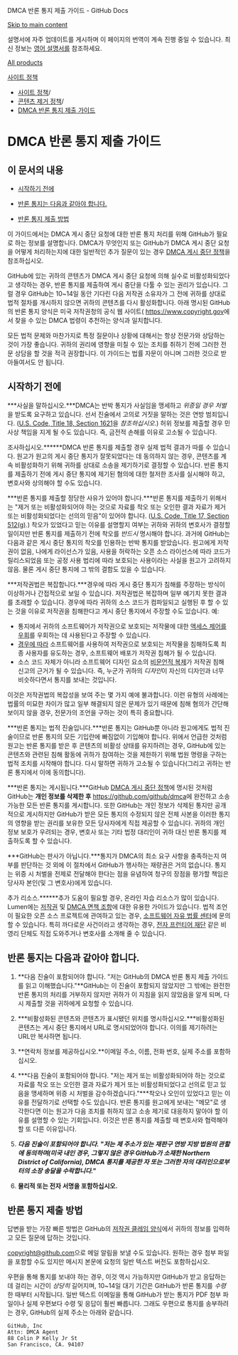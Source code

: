 DMCA 반론 통지 제출 가이드 - GitHub Docs

[Skip to main content](#main-content)

설명서에 자주 업데이트를 게시하며 이 페이지의 번역이 계속 진행 중일 수 있습니다. 최신 정보는 [영어 설명서를](/en) 참조하세요.

[All products](/ko)

[사이트 정책](/ko/site-policy)

* [사이트 정책](/ko/site-policy)/
* [콘텐츠 제거 정책](/ko/site-policy/content-removal-policies)/
* [DMCA 반론 통지 제출 가이드](/ko/site-policy/content-removal-policies/guide-to-submitting-a-dmca-counter-notice)

DMCA 반론 통지 제출 가이드
==========

이 문서의 내용
----------

* [시작하기 전에](#before-you-start)

* [반론 통지는 다음과 같아야 합니다.](#your-counter-notice-must)

* [반론 통지 제출 방법](#how-to-submit-your-counter-notice)

이 가이드에서는 DMCA 게시 중단 요청에 대한 반론 통지 처리를 위해 GitHub가 필요로 하는 정보를 설명합니다. DMCA가 무엇인지 또는 GitHub가 DMCA 게시 중단 요청을 어떻게 처리하는지에 대한 일반적인 추가 질문이 있는 경우 [DMCA 게시 중단 정책](/ko/site-policy/content-removal-policies/dmca-takedown-policy)을 참조하십시오.

GitHub에 있는 귀하의 콘텐츠가 DMCA 게시 중단 요청에 의해 실수로 비활성화되었다고 생각하는 경우, 반론 통지를 제출하여 게시 중단을 다툴 수 있는 권리가 있습니다. 그럴 경우 GitHub는 10\~14일 동안 기다린 다음 저작권 소유자가 그 전에 귀하를 상대로 법적 절차를 개시하지 않으면 귀하의 콘텐츠를 다시 활성화합니다. 아래 명시된 GitHub의 반론 통지 양식은 미국 저작권청의 공식 웹 사이트( <https://www.copyright.gov>에서 찾을 수 있는 DMCA 법령이 추천하는 양식과 일치합니다.

모든 법적 문제와 마찬가지로 특정 질문이나 상황에 대해서는 항상 전문가와 상담하는 것이 가장 좋습니다. 귀하의 권리에 영향을 미칠 수 있는 조치를 취하기 전에 그러한 전문 상담을 할 것을 적극 권장합니다. 이 가이드는 법률 자문이 아니며 그러한 것으로 받아들여서도 안 됩니다.

[](#before-you-start)시작하기 전에
----------

***사실을 말하십시오.***DMCA는 반박 통지가 사실임을 맹세하고 *위증일 경우 처벌*을 받도록 요구하고 있습니다. 선서 진술에서 고의로 거짓을 말하는 것은 연방 범죄입니다. ([U.S. Code, Title 18, Section 1621](https://www.gpo.gov/fdsys/pkg/USCODE-2011-title18/html/USCODE-2011-title18-partI-chap79-sec1621.htm)을 *참조하십시오*.) 허위 정보를 제출할 경우 민사상 책임을 지게 될 수도 있습니다. 즉, 금전적 손해를 이유로 고소될 수 있습니다.

조사하십시오.**\*\***DMCA 반론 통지를 제출할 경우 실제 법적 결과가 따를 수 있습니다. 원고가 원고의 게시 중단 통지가 잘못되었다는 데 동의하지 않는 경우, 콘텐츠를 계속 비활성화하기 위해 귀하를 상대로 소송을 제기하기로 결정할 수 있습니다. 반론 통지를 제출하기 전에 게시 중단 통지에 제기된 혐의에 대한 철저한 조사를 실시해야 하고, 변호사와 상의해야 할 수도 있습니다.

***반론 통지를 제출할 정당한 사유가 있어야 합니다.***반론 통지를 제출하기 위해서는 "제거 또는 비활성화되어야 하는 것으로 자료를 착오 또는 오인한 결과 자료가 제거 또는 비활성화되었다는 선의의 믿음"이 있어야 합니다. ([U.S. Code, Title 17, Section 512(g)](https://www.copyright.gov/title17/92chap5.html#512).) 착오가 있었다고 믿는 이유를 설명할지 여부는 귀하와 귀하의 변호사가 결정할 일이지만 반론 통지를 제출하기 전에 착오를 *반드시* 명시해야 합니다. 과거에 GitHub는 다음과 같은 게시 중단 통지의 착오를 인용하는 반박 통지를 받았습니다. 원고에게 저작권이 없음, 나에게 라이선스가 있음, 사용을 허락하는 오픈 소스 라이선스에 따라 코드가 릴리스되었음 또는 공정 사용 법리에 따라 보호되는 사용이라는 사실을 원고가 고려하지 않음. 물론 게시 중단 통지에 그 밖의 결함도 있을 수 있습니다.

***저작권법은 복잡합니다.***경우에 따라 게시 중단 통지가 침해를 주장하는 방식이 이상하거나 간접적으로 보일 수 있습니다. 저작권법은 복잡하며 일부 예기치 못한 결과를 초래할 수 있습니다. 경우에 따라 귀하의 소스 코드가 컴파일되고 실행된 후 할 수 있는 것을 이유로 저작권을 침해한다고 게시 중단 통지에서 주장할 수도 있습니다. 예:

* 통지에서 귀하의 소프트웨어가 저작권으로 보호되는 저작물에 대한 [액세스 제어를 우회](https://www.copyright.gov/title17/92chap12.html)를 우회하는 데 사용된다고 주장할 수 있습니다.
* [경우에 따라](https://www.copyright.gov/docs/mgm/) 소프트웨어를 사용하여 저작권으로 보호되는 저작물을 침해하도록 최종 사용자를 유도하는 경우, 소프트웨어 배포가 저작권 침해가 될 수 있습니다.
* 소스 코드 자체가 아니라 소프트웨어 디자인 요소의 [비문언적 복제](https://en.wikipedia.org/wiki/Substantial_similarity)가 저작권 침해 신고의 근거가 될 수 있습니다. 즉, 누군가 귀하의 *디자인*이 자신의 디자인과 너무 비슷하다면서 통지를 보내는 것입니다.

이것은 저작권법의 복잡성을 보여 주는 몇 가지 예에 불과합니다. 이런 유형의 사례에는 법률의 미묘한 차이가 많고 일부 해결되지 않은 문제가 있기 때문에 침해 혐의가 간단해 보이지 않을 경우, 전문가의 조언을 구하는 것이 특히 중요합니다.

***반론 통지는 법적 진술입니다.***반론 통지는 GitHub뿐 아니라 원고에게도 법적 진술이므로 반론 통지의 모든 기입란에 빠짐없이 기입해야 합니다. 위에서 언급한 것처럼 원고는 반론 통지를 받은 후 콘텐츠의 비활성 상태를 유지하려는 경우, GitHub에 있는 콘텐츠와 관련된 침해 활동에 귀하가 참여하는 것을 제한하기 위해 법원 명령을 구하는 법적 조치를 시작해야 합니다. 다시 말하면 귀하가 고소될 수 있습니다(그리고 귀하는 반론 통지에서 이에 동의합니다).

***반론 통지는 게시됩니다.***GitHub [DMCA 게시 중단 정책](/ko/site-policy/content-removal-policies/dmca-takedown-policy#d-transparency)에 명시된 것처럼 GitHub는 **개인 정보를 삭제한 후** <https://github.com/github/dmca>에 완전하고 소송 가능한 모든 반론 통지를 게시합니다. 또한 GitHub는 개인 정보가 삭제된 통지만 공개적으로 게시하지만 GitHub가 받은 모든 통지의 수정되지 않은 전체 사본을 이러한 통지의 영향을 받는 권리를 보유한 모든 당사자에게 직접 제공할 수 있습니다. 귀하의 개인 정보 보호가 우려되는 경우, 변호사 또는 기타 법정 대리인이 귀하 대신 반론 통지를 제출하도록 할 수 있습니다.

***GitHub는 판사가 아닙니다.***통지가 DMCA의 최소 요구 사항을 충족하는지 여부를 판단하는 것 외에 이 절차에서 GitHub가 행사하는 재량권은 거의 없습니다. 통지는 위증 시 처벌을 전제로 전달해야 한다는 점을 유념하여 청구의 장점을 평가할 책임은 당사자 본인(및 그 변호사)에게 있습니다.

추가 리소스.**\*\***추가 도움이 필요할 경우, 온라인 자습 리소스가 많이 있습니다. Lumen에는 [저작권](https://www.lumendatabase.org/topics/5) 및 [DMCA 면책 조항](https://www.lumendatabase.org/topics/14)에 대한 유용한 가이드가 있습니다. 법적 조언이 필요한 오픈 소스 프로젝트에 관여하고 있는 경우, [소프트웨어 자유 법률 센터](https://www.softwarefreedom.org/about/contact/)에 문의할 수 있습니다. 특히 까다로운 사건이라고 생각하는 경우, [전자 프런티어 재단](https://www.eff.org/pages/legal-assistance) 같은 비영리 단체도 직접 도와주거나 변호사를 소개해 줄 수 있습니다.

[](#your-counter-notice-must)반론 통지는 다음과 같아야 합니다.
----------

1. **다음 진술이 포함되어야 합니다. "저는 GitHub의 DMCA 반론 통지 제출 가이드를 읽고 이해했습니다."**GitHub는 이 진술이 포함되지 않았지만 그 밖에는 완전한 반론 통지의 처리를 거부하지 않지만 귀하가 이 지침을 읽지 않았음을 알게 되며, 다시 제출할 것을 귀하에게 요청할 수 있습니다.

2. ***비활성화된 콘텐츠와 콘텐츠가 표시됐던 위치를 명시하십시오.***비활성화된 콘텐츠는 게시 중단 통지에서 URL로 명시되었어야 합니다. 이의를 제기하려는 URL만 복사하면 됩니다.

3. **연락처 정보를 제공하십시오.**이메일 주소, 이름, 전화 번호, 실제 주소를 포함하십시오.

4. ***다음 진술이 포함되어야 합니다. "저는 제거 또는 비활성화되어야 하는 것으로 자료를 착오 또는 오인한 결과 자료가 제거 또는 비활성화되었다고 선의로 믿고 있음을 맹세하며 위증 시 처벌을 감수하겠습니다."***착오나 오인이 있었다고 믿는 이유를 전달하기로 선택할 수도 있습니다. 반론 통지를 원고에게 보내는 "메모"로 생각한다면 이는 원고가 다음 조치를 취하지 않고 소송 제기로 대응하지 말아야 할 이유를 설명할 수 있는 기회입니다. 이것은 반론 통지를 제출할 때 변호사와 협력해야 할 또 다른 이유입니다.

5. ***다음 진술이 포함되어야 합니다. "저는 제 주소가 있는 재판구 연방 지방 법원의 관할에 동의하며(미국 내인 경우, 그렇지 않은 경우 GitHub가 소재한 Northern District of California), DMCA 통지를 제공한 자 또는 그러한 자의 대리인으로부터의 소장 송달을 수락합니다."***

6. **물리적 또는 전자 서명을 포함하십시오.**

[](#how-to-submit-your-counter-notice)반론 통지 제출 방법
----------

답변을 받는 가장 빠른 방법은 GitHub의 [저작권 클레임 양식](https://github.com/contact/dmca)에서 귀하의 정보를 입력하고 모든 질문에 답하는 것입니다.

[copyright@github.com](mailto:copyright@github.com)으로 메일 알림을 보낼 수도 있습니다. 원하는 경우 첨부 파일을 포함할 수도 있지만 메시지 본문에 요청의 일반 텍스트 버전도 포함하십시오.

우편을 통해 통지를 보내야 하는 경우, 이것 역시 가능하지만 GitHub가 받고 응답하는 데 걸리는 시간이 *상당히* 길어지며, 10\~14일 대기 기간은 GitHub가 반론 통지를 *수령*한 때부터 시작됩니다. 일반 텍스트 이메일을 통해 GitHub가 받는 통지가 PDF 첨부 파일이나 실제 우편보다 수령 및 응답이 훨씬 빠릅니다. 그래도 우편으로 통지를 송부하려는 경우, GitHub의 실제 주소는 아래와 같습니다.

```
GitHub, Inc
Attn: DMCA Agent
88 Colin P Kelly Jr St
San Francisco, CA. 94107

```
